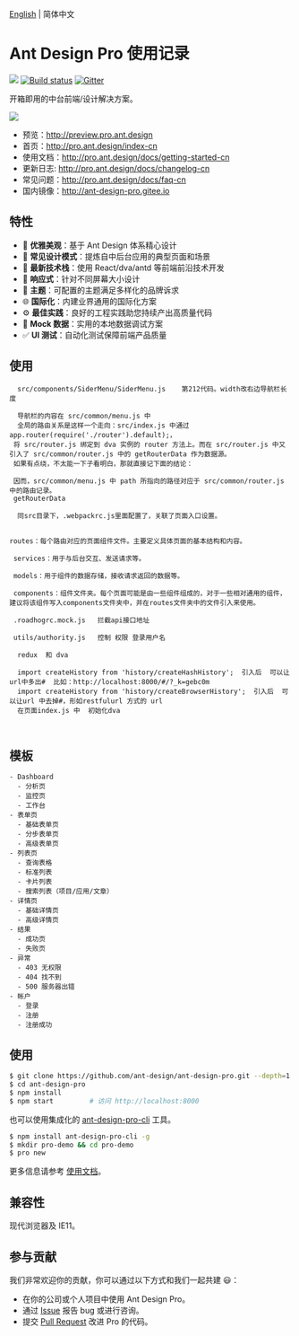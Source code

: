[English](./README.md) | 简体中文

# Ant Design Pro 使用记录

[![](https://img.shields.io/travis/ant-design/ant-design-pro.svg?style=flat-square)](https://travis-ci.org/ant-design/ant-design-pro) [![Build status](https://ci.appveyor.com/api/projects/status/67fxu2by3ibvqtat/branch/master?svg=true)](https://ci.appveyor.com/project/afc163/ant-design-pro/branch/master)  [![Gitter](https://badges.gitter.im/ant-design/ant-design-pro.svg)](https://gitter.im/ant-design/ant-design-pro?utm_source=badge&utm_medium=badge&utm_campaign=pr-badge)

开箱即用的中台前端/设计解决方案。

![](https://gw.alipayobjects.com/zos/rmsportal/xEdBqwSzvoSapmnSnYjU.png)

- 预览：http://preview.pro.ant.design
- 首页：http://pro.ant.design/index-cn
- 使用文档：http://pro.ant.design/docs/getting-started-cn
- 更新日志: http://pro.ant.design/docs/changelog-cn
- 常见问题：http://pro.ant.design/docs/faq-cn
- 国内镜像：http://ant-design-pro.gitee.io

## 特性

- :gem: **优雅美观**：基于 Ant Design 体系精心设计
- :triangular_ruler: **常见设计模式**：提炼自中后台应用的典型页面和场景
- :rocket: **最新技术栈**：使用 React/dva/antd 等前端前沿技术开发
- :iphone: **响应式**：针对不同屏幕大小设计
- :art: **主题**：可配置的主题满足多样化的品牌诉求
- :globe_with_meridians: **国际化**：内建业界通用的国际化方案
- :gear: **最佳实践**：良好的工程实践助您持续产出高质量代码
- :1234: **Mock 数据**：实用的本地数据调试方案
- :white_check_mark: **UI 测试**：自动化测试保障前端产品质量

## 使用

```
  src/components/SiderMenu/SiderMenu.js    第212代码。width改右边导航栏长度

  导航栏的内容在 src/common/menu.js 中
  全局的路由关系是这样一个走向：src/index.js 中通过 app.router(require('./router').default);，
 将 src/router.js 绑定到 dva 实例的 router 方法上。而在 src/router.js 中又引入了 src/common/router.js 中的 getRouterData 作为数据源。
 如果有点绕，不太能一下子看明白，那就直接记下面的结论：
 
 因而，src/common/menu.js 中 path 所指向的路径对应于 src/common/router.js 中的路由记录。
 getRouterData 
  
  同src目录下，.webpackrc.js里面配置了，关联了页面入口设置。
 
 
routes：每个路由对应的页面组件文件。主要定义具体页面的基本结构和内容。
 
 services：用于与后台交互、发送请求等。
 
 models：用于组件的数据存储，接收请求返回的数据等。
 
 components：组件文件夹。每个页面可能是由一些组件组成的，对于一些相对通用的组件，建议将该组件写入components文件夹中，并在routes文件夹中的文件引入来使用。
 
 .roadhogrc.mock.js   拦截api接口地址
 
 utils/authority.js   控制 权限 登录用户名
 
  redux  和 dva 
  
  import createHistory from 'history/createHashHistory';  引入后  可以让url中多出#  比如：http://localhost:8000/#/?_k=gebc0m
  import createHistory from 'history/createBrowserHistory';  引入后  可以让url 中去掉#，形如restfulurl 方式的 url 
  在页面index.js 中  初始化dva  
  
  
```

## 模板

```
- Dashboard
  - 分析页
  - 监控页
  - 工作台
- 表单页
  - 基础表单页
  - 分步表单页
  - 高级表单页
- 列表页
  - 查询表格
  - 标准列表
  - 卡片列表
  - 搜索列表（项目/应用/文章）
- 详情页
  - 基础详情页
  - 高级详情页
- 结果
  - 成功页
  - 失败页
- 异常
  - 403 无权限
  - 404 找不到
  - 500 服务器出错
- 帐户
  - 登录
  - 注册
  - 注册成功
```

## 使用

```bash
$ git clone https://github.com/ant-design/ant-design-pro.git --depth=1
$ cd ant-design-pro
$ npm install
$ npm start         # 访问 http://localhost:8000
```

也可以使用集成化的 [ant-design-pro-cli](https://github.com/ant-design/ant-design-pro-cli) 工具。

```bash
$ npm install ant-design-pro-cli -g
$ mkdir pro-demo && cd pro-demo
$ pro new
```

更多信息请参考 [使用文档](http://pro.ant.design/docs/getting-started)。

## 兼容性

现代浏览器及 IE11。

## 参与贡献

我们非常欢迎你的贡献，你可以通过以下方式和我们一起共建 :smiley:：

- 在你的公司或个人项目中使用 Ant Design Pro。
- 通过 [Issue](http://github.com/ant-design/ant-design-pro/issues) 报告 bug 或进行咨询。
- 提交 [Pull Request](http://github.com/ant-design/ant-design-pro/pulls) 改进 Pro 的代码。
